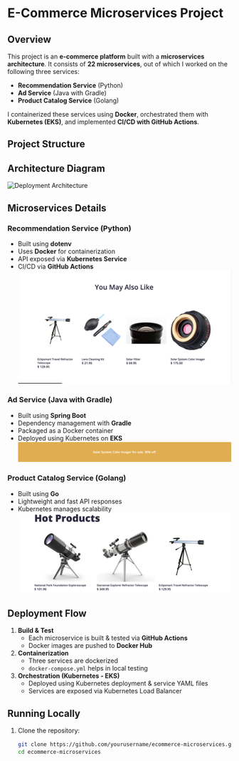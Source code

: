 # E-Commerce Microservices Project

## Overview
This project is an **e-commerce platform** built with a **microservices architecture**. It consists of **22 microservices**, out of which I worked on the following three services:  
- **Recommendation Service** (Python)  
- **Ad Service** (Java with Gradle)  
- **Product Catalog Service** (Golang)  

I containerized these services using **Docker**, orchestrated them with **Kubernetes (EKS)**, and implemented **CI/CD with GitHub Actions**.

## Project Structure

## Architecture Diagram
![Deployment Architecture](assets/images/deployment.png)

## Microservices Details

### Recommendation Service (Python)
- Built using **dotenv**
- Uses **Docker** for containerization
- API exposed via **Kubernetes Service**
- CI/CD via **GitHub Actions**
![recommendations](images/recommendations.JPG)

### Ad Service (Java with Gradle)
- Built using **Spring Boot**
- Dependency management with **Gradle**
- Packaged as a Docker container
- Deployed using Kubernetes on **EKS**
![ad](images/add-service.jpeg)

### Product Catalog Service (Golang)
- Built using **Go**
- Lightweight and fast API responses
- Kubernetes manages scalability
![product-catalog](images/product-catalog.JPG)
## Deployment Flow
1. **Build & Test**  
   - Each microservice is built & tested via **GitHub Actions**  
   - Docker images are pushed to **Docker Hub**  
2. **Containerization**  
   - Three services are dockerized  
   - `docker-compose.yml` helps in local testing  
3. **Orchestration (Kubernetes - EKS)**  
   - Deployed using Kubernetes deployment & service YAML files  
   - Services are exposed via Kubernetes Load Balancer  

## Running Locally
1. Clone the repository:  
   ```sh
   git clone https://github.com/yourusername/ecommerce-microservices.git
   cd ecommerce-microservices
